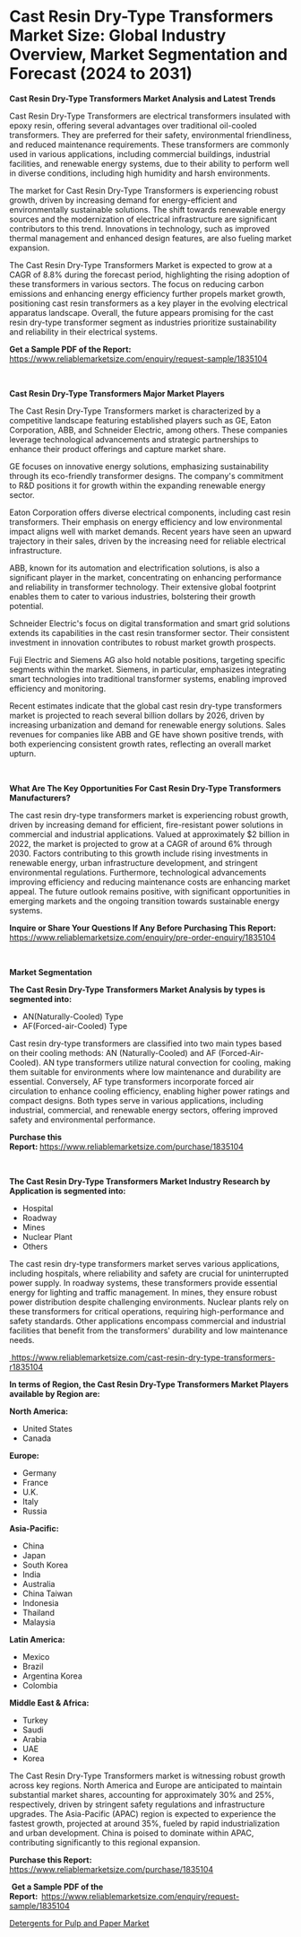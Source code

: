<p><h1>Cast Resin Dry-Type Transformers Market Size: Global Industry Overview, Market Segmentation and Forecast (2024 to 2031)</h1></p><p><strong>Cast Resin Dry-Type Transformers Market Analysis and Latest Trends</strong></p>
<p><p>Cast Resin Dry-Type Transformers are electrical transformers insulated with epoxy resin, offering several advantages over traditional oil-cooled transformers. They are preferred for their safety, environmental friendliness, and reduced maintenance requirements. These transformers are commonly used in various applications, including commercial buildings, industrial facilities, and renewable energy systems, due to their ability to perform well in diverse conditions, including high humidity and harsh environments.</p><p>The market for Cast Resin Dry-Type Transformers is experiencing robust growth, driven by increasing demand for energy-efficient and environmentally sustainable solutions. The shift towards renewable energy sources and the modernization of electrical infrastructure are significant contributors to this trend. Innovations in technology, such as improved thermal management and enhanced design features, are also fueling market expansion. </p><p>The Cast Resin Dry-Type Transformers Market is expected to grow at a CAGR of 8.8% during the forecast period, highlighting the rising adoption of these transformers in various sectors. The focus on reducing carbon emissions and enhancing energy efficiency further propels market growth, positioning cast resin transformers as a key player in the evolving electrical apparatus landscape. Overall, the future appears promising for the cast resin dry-type transformer segment as industries prioritize sustainability and reliability in their electrical systems.</p></p>
<p><strong>Get a Sample PDF of the Report:&nbsp;</strong> <a href="https://www.reliablemarketsize.com/enquiry/request-sample/1835104?utm_campaign=1898&utm_medium=2&utm_source=Github&utm_content=ia&utm_term=31122024&utm_id=cast-resin-dry-type-transformers">https://www.reliablemarketsize.com/enquiry/request-sample/1835104</a></p>
<p>&nbsp;</p>
<p><strong>Cast Resin Dry-Type Transformers Major Market Players</strong></p>
<p><p>The Cast Resin Dry-Type Transformers market is characterized by a competitive landscape featuring established players such as GE, Eaton Corporation, ABB, and Schneider Electric, among others. These companies leverage technological advancements and strategic partnerships to enhance their product offerings and capture market share.</p><p>GE focuses on innovative energy solutions, emphasizing sustainability through its eco-friendly transformer designs. The company's commitment to R&D positions it for growth within the expanding renewable energy sector.</p><p>Eaton Corporation offers diverse electrical components, including cast resin transformers. Their emphasis on energy efficiency and low environmental impact aligns well with market demands. Recent years have seen an upward trajectory in their sales, driven by the increasing need for reliable electrical infrastructure.</p><p>ABB, known for its automation and electrification solutions, is also a significant player in the market, concentrating on enhancing performance and reliability in transformer technology. Their extensive global footprint enables them to cater to various industries, bolstering their growth potential.</p><p>Schneider Electric's focus on digital transformation and smart grid solutions extends its capabilities in the cast resin transformer sector. Their consistent investment in innovation contributes to robust market growth prospects.</p><p>Fuji Electric and Siemens AG also hold notable positions, targeting specific segments within the market. Siemens, in particular, emphasizes integrating smart technologies into traditional transformer systems, enabling improved efficiency and monitoring.</p><p>Recent estimates indicate that the global cast resin dry-type transformers market is projected to reach several billion dollars by 2026, driven by increasing urbanization and demand for renewable energy solutions. Sales revenues for companies like ABB and GE have shown positive trends, with both experiencing consistent growth rates, reflecting an overall market upturn.</p></p>
<p>&nbsp;</p>
<p><strong>What Are The Key Opportunities For Cast Resin Dry-Type Transformers Manufacturers?</strong></p>
<p><p>The cast resin dry-type transformers market is experiencing robust growth, driven by increasing demand for efficient, fire-resistant power solutions in commercial and industrial applications. Valued at approximately $2 billion in 2022, the market is projected to grow at a CAGR of around 6% through 2030. Factors contributing to this growth include rising investments in renewable energy, urban infrastructure development, and stringent environmental regulations. Furthermore, technological advancements improving efficiency and reducing maintenance costs are enhancing market appeal. The future outlook remains positive, with significant opportunities in emerging markets and the ongoing transition towards sustainable energy systems.</p></p>
<p><strong>Inquire or Share Your Questions If Any Before Purchasing This Report:</strong> <a href="https://www.reliablemarketsize.com/enquiry/pre-order-enquiry/1835104?utm_campaign=1898&utm_medium=2&utm_source=Github&utm_content=ia&utm_term=31122024&utm_id=cast-resin-dry-type-transformers">https://www.reliablemarketsize.com/enquiry/pre-order-enquiry/1835104</a></p>
<p>&nbsp;</p>
<p><strong>Market Segmentation</strong></p>
<p><strong>The Cast Resin Dry-Type Transformers Market Analysis by types is segmented into:</strong></p>
<p><ul><li>AN(Naturally-Cooled) Type</li><li>AF(Forced-air-Cooled) Type</li></ul></p>
<p><p>Cast resin dry-type transformers are classified into two main types based on their cooling methods: AN (Naturally-Cooled) and AF (Forced-Air-Cooled). AN type transformers utilize natural convection for cooling, making them suitable for environments where low maintenance and durability are essential. Conversely, AF type transformers incorporate forced air circulation to enhance cooling efficiency, enabling higher power ratings and compact designs. Both types serve in various applications, including industrial, commercial, and renewable energy sectors, offering improved safety and environmental performance.</p></p>
<p><strong>Purchase this Report:&nbsp;</strong><a href="https://www.reliablemarketsize.com/purchase/1835104?utm_campaign=1898&utm_medium=2&utm_source=Github&utm_content=ia&utm_term=31122024&utm_id=cast-resin-dry-type-transformers">https://www.reliablemarketsize.com/purchase/1835104</a></p>
<p>&nbsp;</p>
<p><strong>The Cast Resin Dry-Type Transformers Market Industry Research by Application is segmented into:</strong></p>
<p><ul><li>Hospital</li><li>Roadway</li><li>Mines</li><li>Nuclear Plant</li><li>Others</li></ul></p>
<p><p>The cast resin dry-type transformers market serves various applications, including hospitals, where reliability and safety are crucial for uninterrupted power supply. In roadway systems, these transformers provide essential energy for lighting and traffic management. In mines, they ensure robust power distribution despite challenging environments. Nuclear plants rely on these transformers for critical operations, requiring high-performance and safety standards. Other applications encompass commercial and industrial facilities that benefit from the transformers' durability and low maintenance needs.</p></p>
<p><a href="https://www.reliablemarketsize.com/cast-resin-dry-type-transformers-r1835104?utm_campaign=1898&utm_medium=2&utm_source=Github&utm_content=ia&utm_term=31122024&utm_id=cast-resin-dry-type-transformers">&nbsp;https://www.reliablemarketsize.com/cast-resin-dry-type-transformers-r1835104</a></p>
<p><strong>In terms of Region, the Cast Resin Dry-Type Transformers Market Players available by Region are:</strong></p>
<p>
    <p> <strong> North America: </strong>
        <ul>
            <li>United States</li>
            <li>Canada</li>
        </ul>
        </p> 
    <p> <strong> Europe: </strong>
        <ul>
            <li>Germany</li>
            <li>France</li>
            <li>U.K.</li>
            <li>Italy</li>
            <li>Russia</li>
        </ul>
        </p> 
    <p> <strong> Asia-Pacific: </strong>
        <ul>
            <li>China</li>
            <li>Japan</li>
            <li>South Korea</li>
            <li>India</li>
            <li>Australia</li>
            <li>China Taiwan</li>
            <li>Indonesia</li>
            <li>Thailand</li>
            <li>Malaysia</li>
        </ul>
        </p> 
    <p> <strong> Latin America: </strong>
        <ul>
            <li>Mexico</li>
            <li>Brazil</li>
            <li>Argentina Korea</li>
            <li>Colombia</li>
        </ul>
        </p> 
    <p> <strong> Middle East & Africa: </strong>
        <ul>
            <li>Turkey</li>
            <li>Saudi</li>
            <li>Arabia</li>
            <li>UAE</li>
            <li>Korea</li>
        </ul>
    </p>
    </p>
<p><p>The Cast Resin Dry-Type Transformers market is witnessing robust growth across key regions. North America and Europe are anticipated to maintain substantial market shares, accounting for approximately 30% and 25%, respectively, driven by stringent safety regulations and infrastructure upgrades. The Asia-Pacific (APAC) region is expected to experience the fastest growth, projected at around 35%, fueled by rapid industrialization and urban development. China is poised to dominate within APAC, contributing significantly to this regional expansion.</p></p>
<p><strong>Purchase this Report: </strong><a href="https://www.reliablemarketsize.com/purchase/1835104?utm_campaign=1898&utm_medium=2&utm_source=Github&utm_content=ia&utm_term=31122024&utm_id=cast-resin-dry-type-transformers">https://www.reliablemarketsize.com/purchase/1835104</a></p>
<p>&nbsp;<strong>Get a Sample PDF of the Report:&nbsp;&nbsp;</strong><a href="https://www.reliablemarketsize.com/enquiry/request-sample/1835104?utm_campaign=1898&utm_medium=2&utm_source=Github&utm_content=ia&utm_term=31122024&utm_id=cast-resin-dry-type-transformers">https://www.reliablemarketsize.com/enquiry/request-sample/1835104</a></p>
<p><strong></strong></p>
<p><p><a href="https://github.com/Chiragrp22/Market-Research-Report-List-6/blob/main/detergents-for-pulp-and-paper-market.md?utm_campaign=1898&utm_medium=2&utm_source=Github&utm_content=ia&utm_term=31122024&utm_id=cast-resin-dry-type-transformers">Detergents for Pulp and Paper Market</a></p></p>